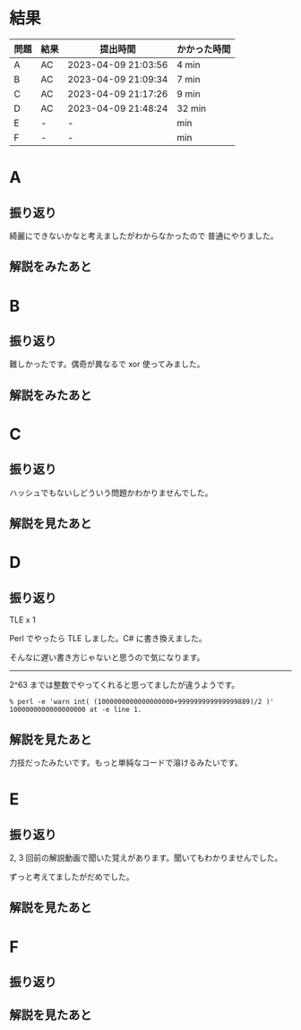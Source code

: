# 結果

| 問題 | 結果 | 提出時間            | かかった時間 |
|------|------|---------------------|--------------|
| A    | AC   | 2023-04-09 21:03:56 | 4 min        |
| B    | AC   | 2023-04-09 21:09:34 | 7 min        |
| C    | AC   | 2023-04-09 21:17:26 | 9 min        |
| D    | AC   | 2023-04-09 21:48:24 | 32 min       |
| E    | -    | -                   |     min      |
| F    | -    | -                   |     min      |

# A

## 振り返り

綺麗にできないかなと考えましたがわからなかったので
普通にやりました。

## 解説をみたあと

# B

## 振り返り

難しかったです。偶奇が異なるで xor 使ってみました。

## 解説をみたあと

# C

## 振り返り

ハッシュでもないしどういう問題かわかりませんでした。

## 解説を見たあと

# D

## 振り返り

TLE x 1

Perl でやったら TLE しました。C# に書き換えました。

そんなに遅い書き方じゃないと思うので気になります。

---

2^63 までは整数でやってくれると思ってましたが違うようです。

```
% perl -e 'warn int( (1000000000000000000+999999999999999889)/2 )'
1000000000000000000 at -e line 1.
```

## 解説を見たあと

力技だったみたいです。もっと単純なコードで溶けるみたいです。

# E

## 振り返り

2, 3 回前の解説動画で聞いた覚えがあります。聞いてもわかりませんでした。

ずっと考えてましたがだめでした。

## 解説を見たあと

# F

## 振り返り

## 解説を見たあと
